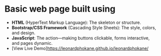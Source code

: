 # Basic web page built using
- **HTML** (HyperText Markup Language): The skeleton or structure.
- **Bootstrap/CSS Framework** (Cascading Style Sheets): The style, colors, and design.
- **JavaScript**: The action—making buttons clickable, forms interactive, and pages dynamic.
- [View Live Demo]https://leonardphokane.github.io/leonardphokane/
 

